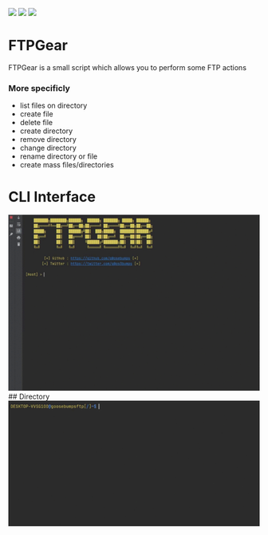 <img src="https://forthebadge.com/images/badges/built-with-love.svg" height="40" length="40"> <img src="https://forthebadge.com/images/badges/made-with-python.svg" height="40" length="40"> <img src="https://forthebadge.com/images/badges/fuck-it-ship-it.svg" height="40" length="40">
# FTPGear
FTPGear is a small script which allows you to perform some FTP actions<br>
### More specificly
* list files on directory        
* create file        
* delete file        
* create directory        
* remove directory        
* change directory        
* rename directory or file  
* create mass files/directories
# CLI Interface
<img src=/img/ftpgear.gif>
## Directory
<br><img src=/img/directory.gif>
